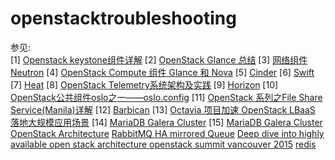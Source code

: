 # openstacktroubleshooting

参见:<br>
[1] [Openstack keystone组件详解](https://www.cnblogs.com/charles1ee/p/6293387.html)
[2] [OpenStack Glance 总结](https://blog.csdn.net/dylloveyou/article/details/80530838)
[3] [网络组件 Neutron](https://www.ibm.com/developerworks/cn/cloud/library/cl-openstack-neutron/index.html)
[4] [OpenStack Compute 组件 Glance 和 Nova](https://www.ibm.com/developerworks/cn/cloud/library/cl-openstack-nova-glance/)
[5] [Cinder](https://wiki.openstack.org/wiki/Cinder)
[6] [Swift](https://www.ibm.com/developerworks/cn/cloud/library/1310_zhanghua_openstackswift/)
[7] [Heat](https://www.ibm.com/developerworks/cn/cloud/library/1511_zoupx_openstackheat/index.html)
[8] [OpenStack Telemetry系统架构及实践](https://www.cnblogs.com/ltxdzh/p/11400309.html)
[9] [Horizon](https://www.linuxidc.com/Linux/2013-08/88186.htm)
[10] [OpenStack公共组件oslo之一——oslo.config](https://blog.csdn.net/Bill_Xiang_/article/details/78392616)
[11] [OpenStack 系列之File Share Service(Manila)详解](https://blog.51cto.com/devingeng/1745955)
[12] [Barbican](https://docs.openstack.org/barbican/latest/)
[13] [Octavia 项目加速 OpenStack LBaaS 落地大规模应用场景](https://blog.csdn.net/jmilk/article/details/81279795)
[14] [MariaDB Galera Cluster](https://www.cnblogs.com/hukey/p/8047125.html)
[15] [MariaDB Galera Cluster](https://mariadb.com/kb/en/library/what-is-mariadb-galera-cluster/)
[OpenStack Architecture](https://docs.openstack.org/install-guide/get-started-logical-architecture.html)
[RabbitMQ HA mirrored Queue](https://www.rabbitmq.com/ha.html)
[Deep dive into highly available open stack architecture openstack summit vancouver 2015](https://www.slideshare.net/arthurberezin/deep-dive-into-highly-available-open-stack-architecture-openstack-summit-vancouver-2015/22)
[redis](https://www.digitalocean.com/community/tutorials/how-to-back-up-and-restore-your-redis-data-on-ubuntu-14-04)